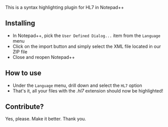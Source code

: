 This is a syntax highlighting plugin for HL7 in Notepad++

## Installing 

*   In Notepad++, pick the `User Defined Dialog...` item from the `Language` menu
*   Click on the import button and simply select the XML file located in our ZIP file
*   Close and reopen Notepad++

## How to use
*   Under the `Language` menu, drill down and select the `HL7` option
*   That's it, all your files with the *.hl7* extension should now be highlighted!


## Contribute?
Yes, please. Make it better. Thank you.